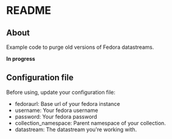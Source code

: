 # README

## About

Example code to purge old versions of Fedora datastreams.

**In progress**

## Configuration file

Before using, update your configuration file:

* fedoraurl: Base url of your fedora instance
* username: Your fedora username
* password: Your fedora password
* collection\_namespace: Parent namespace of your collection.
* datastream: The datastream you're working with.